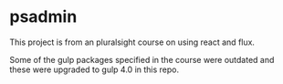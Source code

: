 # psadmin

This project is from an pluralsight course on using react and flux.

Some of the gulp packages specified in the course were outdated and these were upgraded to gulp 4.0
in this repo.
